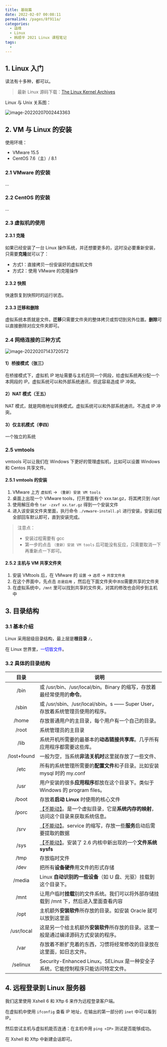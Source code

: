 ```yaml
---
title: 基础篇
date: 2022-02-07 00:08:11
permalink: /pages/8f911a/
categories:
  - 运维
  - Linux
  - 韩顺平 2021 Linux 课程笔记
tags:
  - 
---
```

## 1. Linux 入门

读法有十多种，都可以。

> 最新 Linux 源码下载：[The Linux Kernel Archives](https://www.kernel.org/)

Linux 与 Unix 关系图：

![image-20220207002443363](https://notebook-img-1304596351.cos.ap-beijing.myqcloud.com/img/image-20220207002443363.png)

## 2. VM 与 Linux 的安装

使用环境：

+ VMware 15.5
+ CentOS 7.6（主）/ 8.1

### 2.1 VMware 的安装

...

### 2.2 CentOS 的安装

...

### 2.3 虚拟机的使用

#### 2.3.1 克隆

如果已经安装了一台 Linux 操作系统，并还想要更多的，这时没必要重新安装，只需要**克隆**就可以了：

+ 方式1：直接拷贝一份安装好的虚拟机文件
+ 方式2：使用 VMware 的克隆操作

#### 2.3.2 快照

快速恢复到快照时的运行状态。

#### 2.3.3 迁移和删除

虚拟系统本质就是文件。**迁移**只需要文件夹的整体拷贝或剪切到另外位置。**删除**可以直接删除对应文件夹即可。

### 2.4 网络连接的三种方式

![image-20220207143720572](https://notebook-img-1304596351.cos.ap-beijing.myqcloud.com/img/image-20220207143720572.png)

#### 1）桥接模式（张三）

在桥接模式下，虚拟机 IP 地址需要与主机在同一个网段，给虚拟系统再分配一个本网段的 IP。虚拟系统可以和外部系统通讯，但这容易造成 IP 冲突。

#### 2）NAT 模式（王五）

NAT 模式，就是网络地址转换模式。虚拟系统可以和外部系统通讯，不造成 IP 冲突。

#### 3）仅主机模式（李四）

一个独立的系统

### 2.5 vmtools

vmtools 可以让我们在 Windows 下更好的管理虚拟机，比如可以设置 Windows 和 Centos 共享文件。

#### 2.5.1 vmtools 的安装

1. VMware 上方 `虚拟机` -> `（重新）安装 VM tools`
2. 桌面上出现一个 VMware tools，打开里面有个 xxx.tar.gz，将其拷贝到 /opt
3. 使用解压命令 `tar -zxvf xx.tar.gz` 得到一个安装文件
4. 进入该安装文件夹里面，执行命令 `./vmware-install.pl` 进行安装，安装过程全部回车默认即可，直到安装完成。

> 注意点：
>
> + 安装过程需要有 gcc
> + 第一步的点击 `（重新）安装 VM tools` 后可能没有反应，只需要取消一下再重新点一下即可。

#### 2.5.2 主机与 VM 共享文件夹

1. 安装 VMtools 后，在 VMware 的 `设置` -> `选项` -> `共享文件夹` 
2. 在这个界面中，先点击 `总是启用` ，然后在下面文件夹中`添加`需要共享的文件夹
3. 在虚拟系统中，`/mnt` 里可以找到共享的文件夹，对其的修改也会同步到主机中

## 3. 目录结构

### 3.1 基本介绍

Linux 采用层级目录结构，最上层是**根目录** `/`。

在 Linux 世界里，<font color=blue>一切皆文件</font>。

### 3.2 具体的目录结构

|    目录     | 说明                                                         |
| :---------: | ------------------------------------------------------------ |
|    /bin     | 或 /usr/bin、/usr/local/bin。Binary 的缩写，存放着最经常使用的**命令**。 |
|    /sbin    | 或 /usr/sbin、/usr/local/sbin。s —— Super User，存放着系统管理员使用的程序。 |
|    /home    | 存放普通用户的主目录，每个用户有一个自己的目录。             |
|    /root    | 系统管理员的主目录                                           |
|    /lib     | 系统开机所需要的最基本的**动态链接共享库**。几乎所有应用程序都需要这些库。 |
| /lost+found | 一般为空，当系统**非法关机时**这里就存放了一些文件、         |
|    /etc     | 所有的系统管理所需要的**配置文件**和子目录。比如安装 mysql 时的 my.conf |
|    /usr     | 用户安装的很多**应用程序**都放在这个目录下。类似于 Windows 的 program files。 |
|    /boot    | 存放着**启动 Linux** 时使用的核心文件                        |
|    /porc    | <u>【不能动】</u>。是一个虚拟目录，它是**系统内存的映射**，访问这个目录来获取系统信息。 |
|    /srv     | <u>【不能动】</u>。service 的缩写，存放一些**服务**启动后需要提取的数据 |
|    /sys     | <u>【不能动】</u>。安装了 2.6 内核中新出现的一个**文件系统 sysfs** |
|    /tmp     | 存放临时文件                                                 |
|    /dev     | 把所有**设备硬件**用文件的形式存储                           |
|   /media    | Linux **自动识别的一些设备**（如 U 盘、光驱）挂载到这个目录下。 |
|    /mnt     | 让用户临时**挂载**别的文件系统。我们可以将外部存储挂载到 /mnt 下，然后进入里面查看内容 |
|    /opt     | 主机额外**安装软件**所存放的目录。如安装 Oracle 就可以放到这里面 |
| /usr/local  | 这是另一个给主机额外**安装软件**所存放的目录。这里一般是通过编译源码方式安装的程序。 |
|    /var     | 存放着不断扩充着的东西，习惯将经常修改的目录放在这里面，如日志文件。 |
|  /selinux   | Security-Enhanced Linux。SELinux 是一种安全子系统，它能控制程序只能访问特定文件。 |

## 4. 远程登录到 Linux 服务器

我们这里使用 Xshell 6 和 Xftp 6 来作为远程登录客户端。

在虚拟机中使用 `ifconfig` 查看 IP 地址，在输出的第一部分的 `inet` 中可以看到 IP。

然后尝试主机与虚拟机能否连通：在主机中用 `ping <IP>` 测试是否能够成功。

 在 Xshell 和 Xftp 中新建会话即可。

 